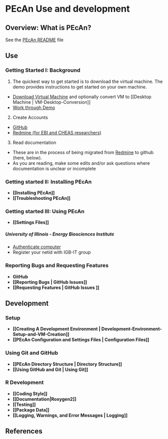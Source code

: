 # PEcAn Use and development

## Overview: What is PEcAn?

See the [PEcAn README](https://github.com/PecanProject/pecan/blob/master/README.md) file 


## Use

### Getting Started I: Background

1. The quickest way to get started is to download the virtual machine. The demo provides instructions to get started on your own machine. 
 * [Download Virtual Machine](http://isda.ncsa.illinois.edu/download/index.php?project=PEcAn&sort=category) and optionally convert VM to [[Desktop Machine | VM-Desktop-Conversion]]
 * [Work through Demo](https://ebi-forecast.igb.illinois.edu/redmine/documents/27)
2. Create Accounts
 * [GitHub](https://github.com/signup/free)
 * [Redmine (for EBI and CHEAS researchers)](https://ebi-forecast.igb.illinois.edu/redmine/account/register)
3. Read documentation
 * These are in the process of being migrated from [Redmine](https://ebi-forecast.igb.illinois.edu/redmine/projects/pecan/wiki) to github (here, below).
 * As you are reading, make some edits and/or ask questions where documentation is unclear or incomplete

### Getting started II: Installing PEcAn

* **[[Installing PEcAn]]**
* **[[Troubleshooting PEcAn]]**

### Getting started III: Using PEcAn

* **[[Settings Files]]**

##### University of Illinois - Energy Biosciences Institute

* [Authenticate computer](http://help.igb.uiuc.edu/Computer_Network_Activation)
* Register your netid with IGB-IT group


### Reporting Bugs and Requesting Features

* **GitHub**
 * **[[Reporting Bugs | GitHub Issues]]**
 * **[[Requesting Features | GitHub Issues ]]**

## Development

### Setup

 * **[[Creating A Development Environment | Development-Environment-Setup-and-VM-Creation]]**
 * **[[PEcAn Configuration and Settings Files | Configuration Files]]**

### Using Git and GitHub

* **[[PEcAn Directory Structure | Directory Structure]]**
* **[[Using GitHub and Git | Using Git]]**

### R Development

* **[[Coding Style]]**
* **[[Documentation|Roxygen2]]**
* **[[Testing]]**
* **[[Package Data]]**
* **[[Logging, Warnings, and Error Messages | Logging]]**

## References